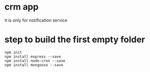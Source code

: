 # crm app
  it is only for notification service


  # step to build the first empty folder
    npm init
    npm install express --save
    npm install node-cron --save
    npm install mongoose --save